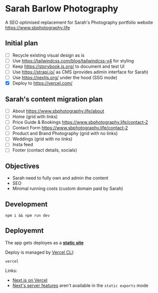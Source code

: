# Sarah Barlow Photography

A SEO optimised replacement for Sarah's Photography portfolio website https://www.sbphotography.life

## Initial plan

- [ ] Recycle existing visual design as is
- [ ] Use https://tailwindcss.com/blog/tailwindcss-v4 for styling
- [ ] Keep https://storybook.js.org/ to document and test UI
- [ ] Use https://strapi.io/ as CMS (provides adimin interface for Sarah)
- [ ] Use https://nextjs.org/ under the hood (SSG mode)
- [x] Deploy to https://vercel.com/

## Sarah's content migration plan

- [ ] About https://www.sbphotography.life/about
- [ ] Home (grid with links)
- [ ] Price Guide & Bookings https://www.sbphotography.life/contact-2
- [ ] Contact Form https://www.sbphotography.life/contact-2
- [ ] Product and Brand Photography (grid with no links)
- [ ] Weddings (grid with no links)
- [ ] Insta feed
- [ ] Footer (contact details, socials)

## Objectives

- Sarah need to fully own and admin the content
- SEO
- Minimal running costs (custom domain paid by Sarah)

## Development

```
npm i && npm run dev
```

## Deployemnt

The app gets deployes as a [**static site**](https://nextjs.org/docs/app/guides/static-exports)

Deploy is managed by [Vercel CLI](https://vercel.com/docs/cli?package-manager=npm):

```
vercel
```

Links:

- [Next.js on Vercel](https://vercel.com/docs/frameworks/nextjs)
- [Next's server features](https://nextjs.org/docs/app/guides/static-exports#unsupported-features) aren't available in the `static exports` mode
